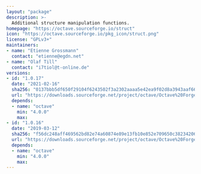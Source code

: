 ```yaml
---
layout: "package"
description: >-
  Additional structure manipulation functions.
homepage: "https://octave.sourceforge.io/struct"
icon: "https://octave.sourceforge.io/pkg_icon/struct.png"
license: "GPLv3+"
maintainers:
- name: "Etienne Grossmann"
  contact: "etienne@egdn.net"
- name: "Olaf Till"
  contact: "i7tiol@t-online.de"
versions:
- id: "1.0.17"
  date: "2021-02-16"
  sha256: "0137bbb5df650f29104f6243502f3a2302aaaa5e42ea9f02d8a3943aaf668433"
  url: "https://downloads.sourceforge.net/project/octave/Octave%20Forge%20Packages/Individual%20Package%20Releases/struct-1.0.17.tar.gz"
  depends:
  - name: "octave"
    min: "4.0.0"
    max:
- id: "1.0.16"
  date: "2019-03-12"
  sha256: "f56dc248aff469562bd82e74a60874e89e13fb10e852e709650c38234206a23f"
  url: "https://downloads.sourceforge.net/project/octave/Octave%20Forge%20Packages/Individual%20Package%20Releases/struct-1.0.16.tar.gz"
  depends:
  - name: "octave"
    min: "4.0.0"
    max:
---
```

